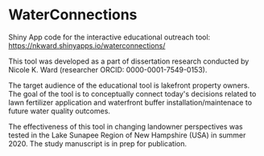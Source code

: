 # WaterConnections

Shiny App code for the interactive educational outreach tool: https://nkward.shinyapps.io/waterconnections/

This tool was developed as a part of dissertation research conducted by Nicole K. Ward (researcher ORCID: 0000-0001-7549-0153). 

The target audience of the educational tool is lakefront property owners. The goal of the tool is to conceptually connect today's decisions related to lawn fertilizer application and waterfront buffer installation/maintenace to future water quality outcomes. 

The effectiveness of this tool in changing landowner perspectives was tested in the Lake Sunapee Region of New Hampshire (USA) in summer 2020. The study manuscript is in prep for publication.
